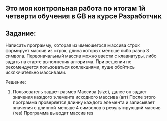 ## Это моя контрольная работа по итогам 1й четверти обучения в GB на курсе Разработчик 
## Задание:
Написать программу, которая из имеющегося массива строк формирует массив из строк, длина которых меньше либо равна 3 символа. Первоначальный массив можно ввести с клавиатуры, либо задать на старте выполнения алгоритма. При решении не рекомендуется пользоваться коллекциями, луше обойтись исключительно массивами.

Решение:
1. Пользователь задает размер Массива (size), далее он задает значения каждого элемента исходного массива (arr)
После этого программа проверяется длинну каждого элемента и записывает значения с длинной меньше 4 символов в результирующий массив (res)
Программа выводит массив res 